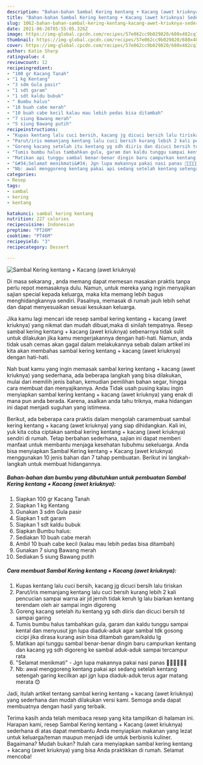 ```yaml
---
description: "Bahan-bahan Sambal Kering kentang + Kacang (awet kriuknya) Sederhana Untuk Jualan"
title: "Bahan-bahan Sambal Kering kentang + Kacang (awet kriuknya) Sederhana Untuk Jualan"
slug: 1062-bahan-bahan-sambal-kering-kentang-kacang-awet-kriuknya-sederhana-untuk-jualan
date: 2021-06-26T05:55:05.326Z
image: https://img-global.cpcdn.com/recipes/57e062cc9b029820/680x482cq70/sambal-kering-kentang-kacang-awet-kriuknya-foto-resep-utama.jpg
thumbnail: https://img-global.cpcdn.com/recipes/57e062cc9b029820/680x482cq70/sambal-kering-kentang-kacang-awet-kriuknya-foto-resep-utama.jpg
cover: https://img-global.cpcdn.com/recipes/57e062cc9b029820/680x482cq70/sambal-kering-kentang-kacang-awet-kriuknya-foto-resep-utama.jpg
author: Katie Sharp
ratingvalue: 4
reviewcount: 12
recipeingredient:
- "100 gr Kacang Tanah"
- "1 kg Kentang"
- "3 sdm Gula pasir"
- "1 sdt garam"
- "1 sdt kaldu bubuk"
- " Bumbu halus"
- "10 buah cabe merah"
- "10 buah cabe kecil kalau mau lebih pedas bisa ditambah"
- "7 siung Bawang merah"
- "5 siung Bawang putih"
recipeinstructions:
- "Kupas kentang lalu cuci bersih, kacang jg dicuci bersih lalu tiriskan"
- "Parut/iris memanjang kentang lalu cuci bersih kurang lebih 2 kali pencucian sampai warna air jd jernih tidak keruh lg lalu biarkan kentang terendam oleh air sampai ingin digoreng"
- "Goreng kacang setelah itu kentang yg sdh diiris dan dicuci bersih td sampai garing"
- "Tumis bumbu halus tambahkan gula, garam dan kaldu tunggu sampai kental dan menyusut jgn lupa diaduk-aduk agar sambal tdk gosong cicipi jika dirasa kurang asin bisa ditambah garam/kaldu lg"
- "Matikan api tunggu sambal benar-benar dingin baru campurkan kentang dan kacang yg sdh digoreng ke sambal aduk-aduk sampai tercampur rata"
- "&#34;Selamat menikmati&#34; Jgn lupa makannya pakai nasi panas 👌🏻👌🏻👌🏻"
- "Nb: awal menggoreng kentang pakai api sedang setelah kentang setengah garing kecilkan api jgn lupa diaduk-aduk terus agar matang merata 😊"
categories:
- Resep
tags:
- sambal
- kering
- kentang

katakunci: sambal kering kentang 
nutrition: 227 calories
recipecuisine: Indonesian
preptime: "PT26M"
cooktime: "PT46M"
recipeyield: "3"
recipecategory: Dessert

---
```



![Sambal Kering kentang + Kacang (awet kriuknya)](https://img-global.cpcdn.com/recipes/57e062cc9b029820/680x482cq70/sambal-kering-kentang-kacang-awet-kriuknya-foto-resep-utama.jpg)

Di masa  sekarang , anda memang dapat memesan masakan praktis tanpa perlu repot memasaknya dulu. Namun, untuk mereka yang ingin menyajikan sajian special kepada keluarga, maka kita memang lebih bagus menghidangkannya sendiri. Pasalnya, memasak di rumah jauh lebih sehat dan dapat menyesuaikan sesuai kesukaan keluarga.

Jika kamu lagi mencari ide resep sambal kering kentang + kacang (awet kriuknya) yang nikmat dan mudah dibuat,maka di sinilah tempatnya. Resep sambal kering kentang + kacang (awet kriuknya)  sebenarnya tidak sulit untuk dilakukan jika kamu mengerjakannya dengan hati-hati. Namun, anda tidak usah cemas akan gagal dalam melakukannya 
sebab dalam artikel ini kita akan membahas sambal kering kentang + kacang (awet kriuknya) dengan hati-hati.  



Nah buat kamu yang ingin memasak sambal kering kentang + kacang (awet kriuknya) yang sederhana, ada beberapa langkah yang bisa dilakukan, mulai dari memilih jenis bahan, kemudian pemilihan bahan segar, hingga cara membuat dan menyajikannya. Anda Tidak usah pusing kalau ingin menyiapkan sambal kering kentang + kacang (awet kriuknya) yang enak di mana pun anda berada. Karena, asalkan anda  tahu triknya, maka hidangan ini dapat menjadi suguhan yang istimewa.

Berikut, ada beberapa cara praktis  dalam mengolah caramembuat sambal kering kentang + kacang (awet kriuknya) yang siap dihidangkan. Kali ini, yuk kita coba ciptakan sambal kering kentang + kacang (awet kriuknya) sendiri di rumah. Tetap berbahan sederhana, sajian ini dapat memberi manfaat untuk membantu menjaga kesehatan tubuhmu sekeluarga. Anda bisa menyiapkan Sambal Kering kentang + Kacang (awet kriuknya) menggunakan 10 jenis bahan dan 7 tahap pembuatan. Berikut ini langkah-langkah untuk membuat hidangannya.

<!--inarticleads1-->

##### Bahan-bahan dan bumbu yang dibutuhkan untuk pembuatan Sambal Kering kentang + Kacang (awet kriuknya):

1. Siapkan 100 gr Kacang Tanah
1. Siapkan 1 kg Kentang
1. Gunakan 3 sdm Gula pasir
1. Siapkan 1 sdt garam
1. Siapkan 1 sdt kaldu bubuk
1. Siapkan  Bumbu halus:
1. Sediakan 10 buah cabe merah
1. Ambil 10 buah cabe kecil (kalau mau lebih pedas bisa ditambah)
1. Gunakan 7 siung Bawang merah
1. Sediakan 5 siung Bawang putih




<!--inarticleads2-->

##### Cara membuat Sambal Kering kentang + Kacang (awet kriuknya):

1. Kupas kentang lalu cuci bersih, kacang jg dicuci bersih lalu tiriskan
1. Parut/iris memanjang kentang lalu cuci bersih kurang lebih 2 kali pencucian sampai warna air jd jernih tidak keruh lg lalu biarkan kentang terendam oleh air sampai ingin digoreng
1. Goreng kacang setelah itu kentang yg sdh diiris dan dicuci bersih td sampai garing
1. Tumis bumbu halus tambahkan gula, garam dan kaldu tunggu sampai kental dan menyusut jgn lupa diaduk-aduk agar sambal tdk gosong cicipi jika dirasa kurang asin bisa ditambah garam/kaldu lg
1. Matikan api tunggu sambal benar-benar dingin baru campurkan kentang dan kacang yg sdh digoreng ke sambal aduk-aduk sampai tercampur rata
1. &#34;Selamat menikmati&#34; - Jgn lupa makannya pakai nasi panas 👌🏻👌🏻👌🏻
1. Nb: awal menggoreng kentang pakai api sedang setelah kentang setengah garing kecilkan api jgn lupa diaduk-aduk terus agar matang merata 😊




Jadi, itulah artikel tentang  sambal kering kentang + kacang (awet kriuknya)  yang sederhana dan mudah dilakukan versi kami. Semoga anda dapat membuatnya dengan hasil yang terbaik. 

Terima kasih anda telah membaca resep yang kita tampilkan di halaman ini. Harapan kami, resep  Sambal Kering kentang + Kacang (awet kriuknya) sederhana di atas dapat membantu Anda menyiapkan makanan yang lezat untuk keluarga/teman maupun menjadi ide untuk berbisnis kuliner. Bagaimana? Mudah bukan? Itulah cara menyiapkan sambal kering kentang + kacang (awet kriuknya) yang bisa Anda praktikkan di rumah. Selamat mencoba!

